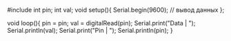 #include <iostream>
int pin;
int val;
void setup(){
Serial.begin(9600); // вывод данных
};

void loop(){
     pin = pin;
     val = digitalRead(pin);
     Serial.print("Data | ");
     Serial.println(val);
     Serial.print("Pin | ");
     Serial.println(pin);
}
